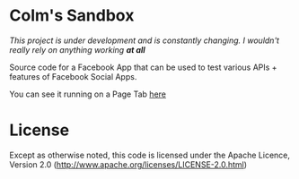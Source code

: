 Colm's Sandbox
==============

*This project is under development and is constantly changing. I wouldn't really rely on anything working __at all__*

Source code for a Facebook App that can be used to test various APIs +
features of Facebook Social Apps.

You can see it running on a Page Tab [here](https://www.facebook.com/colmstestpage/app_120999667956026)

License
=======
Except as otherwise noted, this code is licensed under the Apache Licence, Version 2.0 (http://www.apache.org/licenses/LICENSE-2.0.html)
